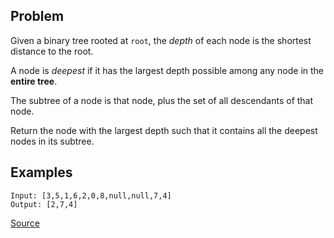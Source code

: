 ## Problem
Given a binary tree rooted at `root`, the *depth* of each node is the shortest distance to the root.

A node is *deepest* if it has the largest depth possible among any node in the __entire tree__.

The subtree of a node is that node, plus the set of all descendants of that node.

Return the node with the largest depth such that it contains all the deepest nodes in its subtree.

## Examples
```
Input: [3,5,1,6,2,0,8,null,null,7,4]
Output: [2,7,4]
```

[Source](https://leetcode.com/problems/smallest-subtree-with-all-the-deepest-nodes/description/)
